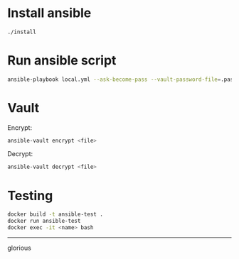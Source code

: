# Install ansible
```bash
./install
```
# Run ansible script
```bash
ansible-playbook local.yml --ask-become-pass --vault-password-file=.pass
```

# Vault
Encrypt:
```bash
ansible-vault encrypt <file>
```
Decrypt:
```bash
ansible-vault decrypt <file>
```

# Testing
```bash
docker build -t ansible-test .
docker run ansible-test
docker exec -it <name> bash
```
---
glorious
